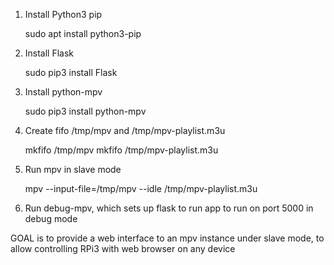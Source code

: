 1. Install Python3 pip

    sudo apt install python3-pip

2. Install Flask

    sudo pip3 install Flask

3. Install python-mpv

    sudo pip3 install python-mpv

4. Create fifo /tmp/mpv and /tmp/mpv-playlist.m3u

    mkfifo /tmp/mpv
    mkfifo /tmp/mpv-playlist.m3u

5. Run mpv in slave mode

    mpv --input-file=/tmp/mpv --idle /tmp/mpv-playlist.m3u

6. Run debug-mpv, which sets up flask to run app to run on port 5000 in debug mode

GOAL is to provide a web interface to an mpv instance under slave mode, to allow controlling RPi3 with web browser on any device

